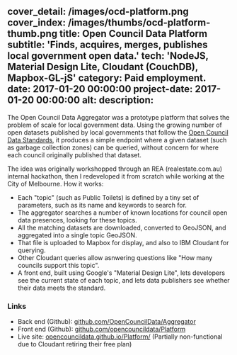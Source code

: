 cover_detail: /images/ocd-platform.png
cover_index: /images/thumbs/ocd-platform-thumb.png
title: Open Council Data Platform
subtitle: 'Finds, acquires, merges, publishes local government open data.'
tech: 'NodeJS, Material Design Lite, Cloudant (CouchDB), Mapbox-GL-jS'
category: Paid employment.
date: 2017-01-20 00:00:00
project-date: 2017-01-20 00:00:00
alt:
description:
---
The Open Council Data Aggregator was a prototype platform that solves the problem of scale for local government data. Using the growing number of open datasets published by local governments that follow the [Open Council Data Standards](https://standards.opencouncildata.org), it produces a simple endpoint where a given dataset (such as garbage collection zones) can be queried, without concern for where each council originally published that dataset.

The idea was originally workshopped through an REA (realestate.com.au) internal hackathon, then I redeveloped it from scratch while working at the City of Melbourne. How it works:

- Each "topic" (such as Public Toilets) is defined by a tiny set of parameters, such as its name and keywords to search for.
- The aggregator searches a number of known locations for council open data presences, looking for these topics.
- All the matching datasets are downloaded, converted to GeoJSON, and aggregated into a single topic GeoJSON.
- That file is uploaded to Mapbox for display, and also to IBM Cloudant for querying.
- Other Cloudant queries allow asnwering questions like "How many councils support this topic".
- A front end, built using Google's "Material Design Lite", lets developers see the current state of each topic, and lets data publishers see whether their data meets the standard.

### Links

* Back end (Github): [github.com/OpenCouncilData/Aggregator](https://github.com/OpenCouncilData/Aggregator)
* Front end (Github): [github.com/opencouncildata/Platform](https://github.com/opencouncildata/Platform)
* Live site: [opencouncildata.github.io/Platform/](https://opencouncildata.github.io/Platform/) (Partially non-functional due to Cloudant retiring their free plan)
